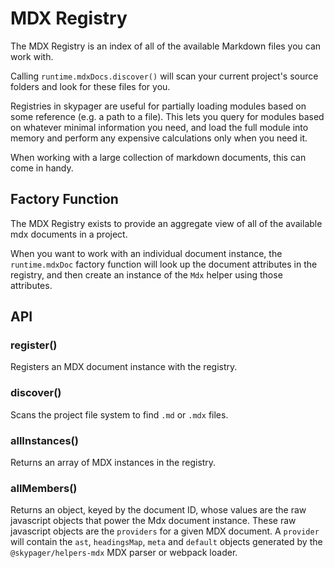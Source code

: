 # MDX Registry

The MDX Registry is an index of all of the available Markdown files you can work with.

Calling `runtime.mdxDocs.discover()` will scan your current project's source folders and look for these files for you.

Registries in skypager are useful for partially loading modules based on some reference (e.g. a path to a file).  This lets you
query for modules based on whatever minimal information you need, and load the full module into memory and perform any expensive 
calculations only when you need it.

When working with a large collection of markdown documents, this can come in handy.

## Factory Function

The MDX Registry exists to provide an aggregate view of all of the available mdx documents in a project.

When you want to work with an individual document instance, the `runtime.mdxDoc` factory function will look up the document attributes in the registry,
and then create an instance of the `Mdx` helper using those attributes.

## API

### register()

Registers an MDX document instance with the registry.

### discover()

Scans the project file system to find `.md` or `.mdx` files.

### allInstances()

Returns an array of MDX instances in the registry. 

### allMembers()

Returns an object, keyed by the document ID, whose values are the raw javascript objects that power the Mdx document instance.  These raw
javascript objects are the `providers` for a given MDX document.  A `provider` will contain the `ast`, `headingsMap`, `meta` and `default` objects 
generated by the `@skypager/helpers-mdx` MDX parser or webpack loader.